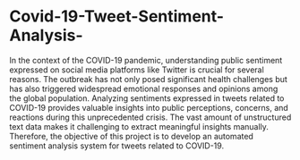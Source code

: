 # Covid-19-Tweet-Sentiment-Analysis-
In the context of the COVID-19 pandemic, understanding public sentiment expressed on social media platforms like Twitter is crucial for several reasons. The outbreak has not only posed significant health challenges but has also triggered widespread emotional responses and opinions among the global population. Analyzing sentiments expressed in tweets related to COVID-19 provides valuable insights into public perceptions, concerns, and reactions during this unprecedented crisis. The vast amount of unstructured text data makes it challenging to extract meaningful insights manually. Therefore, the objective of this project is to develop an automated sentiment analysis system for tweets related to COVID-19.
